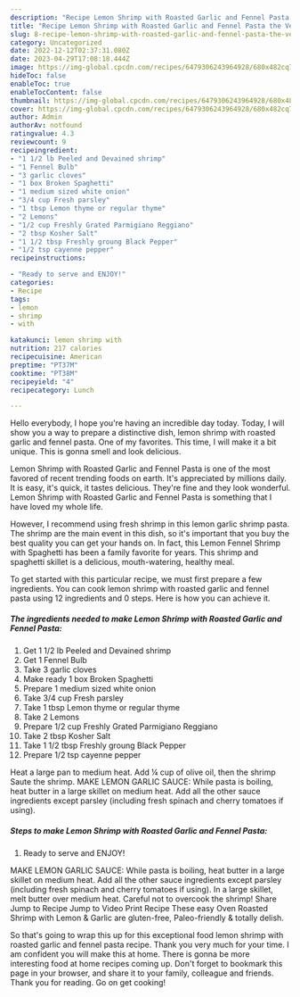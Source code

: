 ```yaml
---
description: "Recipe Lemon Shrimp with Roasted Garlic and Fennel Pasta the Very Delicious}"
title: "Recipe Lemon Shrimp with Roasted Garlic and Fennel Pasta the Very Delicious}"
slug: 8-recipe-lemon-shrimp-with-roasted-garlic-and-fennel-pasta-the-very-delicious
category: Uncategorized
date: 2022-12-12T02:37:31.080Z
date: 2023-04-29T17:08:18.444Z
image: https://img-global.cpcdn.com/recipes/6479306243964928/680x482cq70/lemon-shrimp-with-roasted-garlic-and-fennel-pasta-recipe-main-photo.jpg
hideToc: false
enableToc: true
enableTocContent: false
thumbnail: https://img-global.cpcdn.com/recipes/6479306243964928/680x482cq70/lemon-shrimp-with-roasted-garlic-and-fennel-pasta-recipe-main-photo.jpg
cover: https://img-global.cpcdn.com/recipes/6479306243964928/680x482cq70/lemon-shrimp-with-roasted-garlic-and-fennel-pasta-recipe-main-photo.jpg
author: Admin
authorAv: notfound
ratingvalue: 4.3
reviewcount: 9
recipeingredient:
- "1 1/2 lb Peeled and Devained shrimp"
- "1 Fennel Bulb"
- "3 garlic cloves"
- "1 box Broken Spaghetti"
- "1 medium sized white onion"
- "3/4 cup Fresh parsley"
- "1 tbsp Lemon thyme or regular thyme"
- "2 Lemons"
- "1/2 cup Freshly Grated Parmigiano Reggiano"
- "2 tbsp Kosher Salt"
- "1 1/2 tbsp Freshly groung Black Pepper"
- "1/2 tsp cayenne pepper"
recipeinstructions:

- "Ready to serve and ENJOY!"
categories:
- Recipe
tags:
- lemon
- shrimp
- with

katakunci: lemon shrimp with 
nutrition: 217 calories
recipecuisine: American
preptime: "PT37M"
cooktime: "PT38M"
recipeyield: "4"
recipecategory: Lunch

---
```



Hello everybody, I hope you're having an incredible day today. Today, I will show you a way to prepare a distinctive dish, lemon shrimp with roasted garlic and fennel pasta. One of my favorites. This time, I will make it a bit unique. This is gonna smell and look delicious.

Lemon Shrimp with Roasted Garlic and Fennel Pasta is one of the most favored of recent trending foods on earth. It's appreciated by millions daily. It is easy, it's quick, it tastes delicious. They're fine and they look wonderful. Lemon Shrimp with Roasted Garlic and Fennel Pasta is something that I have loved my whole life.

However, I recommend using fresh shrimp in this lemon garlic shrimp pasta. The shrimp are the main event in this dish, so it&#39;s important that you buy the best quality you can get your hands on. In fact, this Lemon Fennel Shrimp with Spaghetti has been a family favorite for years. This shrimp and spaghetti skillet is a delicious, mouth-watering, healthy meal.


To get started with this particular recipe, we must first prepare a few ingredients. You can cook lemon shrimp with roasted garlic and fennel pasta using 12 ingredients and 0 steps. Here is how you can achieve it.

<!--inarticleads1-->

##### The ingredients needed to make Lemon Shrimp with Roasted Garlic and Fennel Pasta:

1. Get 1 1/2 lb Peeled and Devained shrimp
1. Get 1 Fennel Bulb
1. Take 3 garlic cloves
1. Make ready 1 box Broken Spaghetti
1. Prepare 1 medium sized white onion
1. Take 3/4 cup Fresh parsley
1. Take 1 tbsp Lemon thyme or regular thyme
1. Take 2 Lemons
1. Prepare 1/2 cup Freshly Grated Parmigiano Reggiano
1. Take 2 tbsp Kosher Salt
1. Take 1 1/2 tbsp Freshly groung Black Pepper
1. Prepare 1/2 tsp cayenne pepper


Heat a large pan to medium heat. Add ¼ cup of olive oil, then the shrimp Saute the shrimp. MAKE LEMON GARLIC SAUCE: While pasta is boiling, heat butter in a large skillet on medium heat. Add all the other sauce ingredients except parsley (including fresh spinach and cherry tomatoes if using). 

<!--inarticleads2-->

##### Steps to make Lemon Shrimp with Roasted Garlic and Fennel Pasta:


1. Ready to serve and ENJOY!

MAKE LEMON GARLIC SAUCE: While pasta is boiling, heat butter in a large skillet on medium heat. Add all the other sauce ingredients except parsley (including fresh spinach and cherry tomatoes if using). In a large skillet, melt butter over medium heat. Careful not to overcook the shrimp! Share Jump to Recipe Jump to Video Print Recipe These easy Oven Roasted Shrimp with Lemon &amp; Garlic are gluten-free, Paleo-friendly &amp; totally delish. 

So that's going to wrap this up for this exceptional food lemon shrimp with roasted garlic and fennel pasta recipe. Thank you very much for your time. I am confident you will make this at home. There is gonna be more interesting food at home recipes coming up. Don't forget to bookmark this page in your browser, and share it to your family, colleague and friends. Thank you for reading. Go on get cooking!
